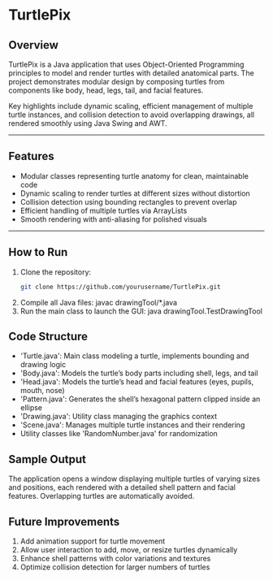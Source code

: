 # TurtlePix

## Overview

TurtlePix is a Java application that uses Object-Oriented Programming principles to model and render turtles with detailed anatomical parts. The project demonstrates modular design by composing turtles from components like body, head, legs, tail, and facial features.

Key highlights include dynamic scaling, efficient management of multiple turtle instances, and collision detection to avoid overlapping drawings, all rendered smoothly using Java Swing and AWT.

---

## Features

- Modular classes representing turtle anatomy for clean, maintainable code  
- Dynamic scaling to render turtles at different sizes without distortion  
- Collision detection using bounding rectangles to prevent overlap  
- Efficient handling of multiple turtles via ArrayLists  
- Smooth rendering with anti-aliasing for polished visuals  

---

## How to Run

1. Clone the repository:  
   ```bash
   git clone https://github.com/yourusername/TurtlePix.git
2. Compile all Java files:
   javac drawingTool/*.java
3. Run the main class to launch the GUI:
   java drawingTool.TestDrawingTool

## Code Structure

- 'Turtle.java': Main class modeling a turtle, implements bounding and drawing logic  
- 'Body.java': Models the turtle’s body parts including shell, legs, and tail  
- 'Head.java': Models the turtle’s head and facial features (eyes, pupils, mouth, nose)  
- 'Pattern.java': Generates the shell’s hexagonal pattern clipped inside an ellipse  
- 'Drawing.java': Utility class managing the graphics context  
- 'Scene.java': Manages multiple turtle instances and their rendering  
- Utility classes like 'RandomNumber.java' for randomization  

## Sample Output
  The application opens a window displaying multiple turtles of varying sizes and positions, each rendered with a detailed shell pattern and facial features. Overlapping turtles are automatically avoided.

## Future Improvements

1. Add animation support for turtle movement
2. Allow user interaction to add, move, or resize turtles dynamically
3. Enhance shell patterns with color variations and textures
4. Optimize collision detection for larger numbers of turtles

